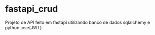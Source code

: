 # fastapi_crud
Projeto de API feito em fastapi utilizando banco de dados sqlalchemy e python jose(JWT)
